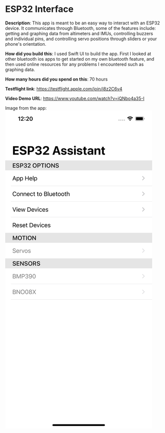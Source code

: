 # ESP32 Interface

**Description**: This app is meant to be an easy way to interact with an ESP32 device. It communicates through Bluetooth, some of the features include: getting and graphing data from altimeters and IMUs, controlling buzzers and individual pins, and controlling servo positions through sliders or your phone's orientation.

**How did you build this**: I used Swift UI to build the app. First I looked at other bluetooth ios apps to get started on my own bluetooth feature, and then used online resources for any problems I encountered such as graphing data. 

**How many hours did you spend on this**: 70 hours

**Testflight link**: https://testflight.apple.com/join/j8z2C6v4 

**Video Demo URL**: https://www.youtube.com/watch?v=iQNbo4a35-I

Image from the app:
![](https://github.com/usedgenes/ESP-32-Interface/blob/main/App%20Demo/Home%20Screen.JPEG)
